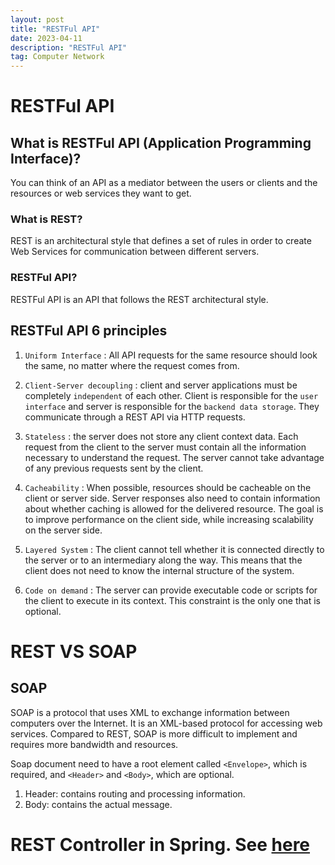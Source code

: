 ```yaml
---
layout: post
title: "RESTFul API"
date: 2023-04-11
description: "RESTFul API"
tag: Computer Network
---
```


# RESTFul API

## What is RESTFul API (Application Programming Interface)?

You can think of an API as a mediator between the users or clients and the resources or web services they want to get.

### What is REST?

REST is an architectural style that defines a set of rules in order to create Web Services for communication between different servers.

### RESTFul API?

RESTFul API is an API that follows the REST architectural style.

## RESTFul API 6 principles

1. `Uniform Interface` : All API requests for the same resource should look the same, no matter where the request comes from.

2. `Client-Server decoupling` : client and server applications must be completely `independent` of each other. Client is responsible for the `user interface` and server is responsible for the `backend data storage`. They communicate through a REST API via HTTP requests.

3. `Stateless` : the server does not store any client context data. Each request from the client to the server must contain all the information necessary to understand the request. The server cannot take advantage of any previous requests sent by the client.

4. `Cacheability` : When possible, resources should be cacheable on the client or server side. Server responses also need to contain information about whether caching is allowed for the delivered resource. The goal is to improve performance on the client side, while increasing scalability on the server side.

5. `Layered System` : The client cannot tell whether it is connected directly to the server or to an intermediary along the way. This means that the client does not need to know the internal structure of the system.

6. `Code on demand` : The server can provide executable code or scripts for the client to execute in its context. This constraint is the only one that is optional.

# REST VS SOAP

## SOAP

SOAP is a protocol that uses XML to exchange information between computers over the Internet. It is an XML-based protocol for accessing web services. Compared to REST, SOAP is more difficult to implement and requires more bandwidth and resources.

Soap document need to have a root element called `<Envelope>`, which is required, and `<Header>` and `<Body>`, which are optional.

1. Header: contains routing and processing information.
2. Body: contains the actual message.

# REST Controller in Spring. See [here](https://chriszzhong.github.io/2023/04/REST-in-Spring/)
